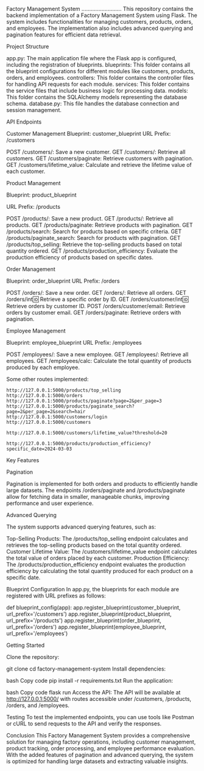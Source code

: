 Factory Management System
..........................
This repository contains the backend implementation of a Factory Management System using Flask. The system includes functionalities for managing customers, products, orders, and employees. The implementation also includes advanced querying and pagination features for efficient data retrieval.

Project Structure

app.py: The main application file where the Flask app is configured, including the registration of blueprints.
blueprints: This folder contains all the blueprint configurations for different modules like customers, products, orders, and employees.
controllers: This folder contains the controller files for handling API requests for each module.
services: This folder contains the service files that include business logic for processing data.
models: This folder contains the SQLAlchemy models representing the database schema.
database.py: This file handles the database connection and session management.

API Endpoints

Customer Management
Blueprint: customer_blueprint
URL Prefix: /customers

POST /customers/: Save a new customer.
GET /customers/: Retrieve all customers.
GET /customers/paginate: Retrieve customers with pagination.
GET /customers/lifetime_value: Calculate and retrieve the lifetime value of each customer.

Product Management

Blueprint: product_blueprint

URL Prefix: /products

POST /products/: Save a new product.
GET /products/: Retrieve all products.
GET /products/paginate: Retrieve products with pagination.
GET /products/search: Search for products based on specific criteria.
GET /products/paginate_search: Search for products with pagination.
GET /products/top_selling: Retrieve the top-selling products based on total quantity ordered.
GET /products/production_efficiency: Evaluate the production efficiency of products based on specific dates.

Order Management

Blueprint: order_blueprint
URL Prefix: /orders

POST /orders/: Save a new order.
GET /orders/: Retrieve all orders.
GET /orders/int:id: Retrieve a specific order by ID.
GET /orders/customer/int:id: Retrieve orders by customer ID.
POST /orders/customer/email: Retrieve orders by customer email.
GET /orders/paginate: Retrieve orders with pagination.

Employee Management

Blueprint: employee_blueprint
URL Prefix: /employees

POST /employees/: Save a new employee.
GET /employees/: Retrieve all employees.
GET /employees/calc: Calculate the total quantity of products produced by each employee.

Some other routes implemented:

 
    http://127.0.0.1:5000/products/top_selling
    http://127.0.0.1:5000/orders
    http://127.0.0.1:5000/products/paginate?page=2&per_page=3
    http://127.0.0.1:5000/products/paginate_search?page=2&per_page=2&search=hair
    http://127.0.0.1:5000/customers/login
    http://127.0.0.1:5000/customers
    
    http://127.0.0.1:5000/customers/lifetime_value?threshold=20
    
    http://127.0.0.1:5000/products/production_efficiency?specific_date=2024-03-03
    
Key Features

Pagination

Pagination is implemented for both orders and products to efficiently handle large datasets. The endpoints /orders/paginate and /products/paginate allow for fetching data in smaller, manageable chunks, improving performance and user experience.

Advanced Querying

The system supports advanced querying features, such as:

Top-Selling Products: The /products/top_selling endpoint calculates and retrieves the top-selling products based on the total quantity ordered.
Customer Lifetime Value: The /customers/lifetime_value endpoint calculates the total value of orders placed by each customer.
Production Efficiency: The /products/production_efficiency endpoint evaluates the production efficiency by calculating the total quantity produced for each product on a specific date.

Blueprint Configuration
In app.py, the blueprints for each module are registered with URL prefixes as follows:

def blueprint_config(app):
    app.register_blueprint(customer_blueprint, url_prefix='/customers')
    app.register_blueprint(product_blueprint, url_prefix='/products')
    app.register_blueprint(order_blueprint, url_prefix='/orders')
    app.register_blueprint(employee_blueprint, url_prefix='/employees')

Getting Started

Clone the repository:

git clone <repository-url>
cd factory-management-system
Install dependencies:

bash
Copy code
pip install -r requirements.txt
Run the application:

bash
Copy code
flask run
Access the API:
The API will be available at http://127.0.0.1:5000/ with routes accessible under /customers, /products, /orders, and /employees.

Testing
To test the implemented endpoints, you can use tools like Postman or cURL to send requests to the API and verify the responses.

Conclusion
This Factory Management System provides a comprehensive solution for managing factory operations, including customer management, product tracking, order processing, and employee performance evaluation. With the added features of pagination and advanced querying, the system is optimized for handling large datasets and extracting valuable insights.
